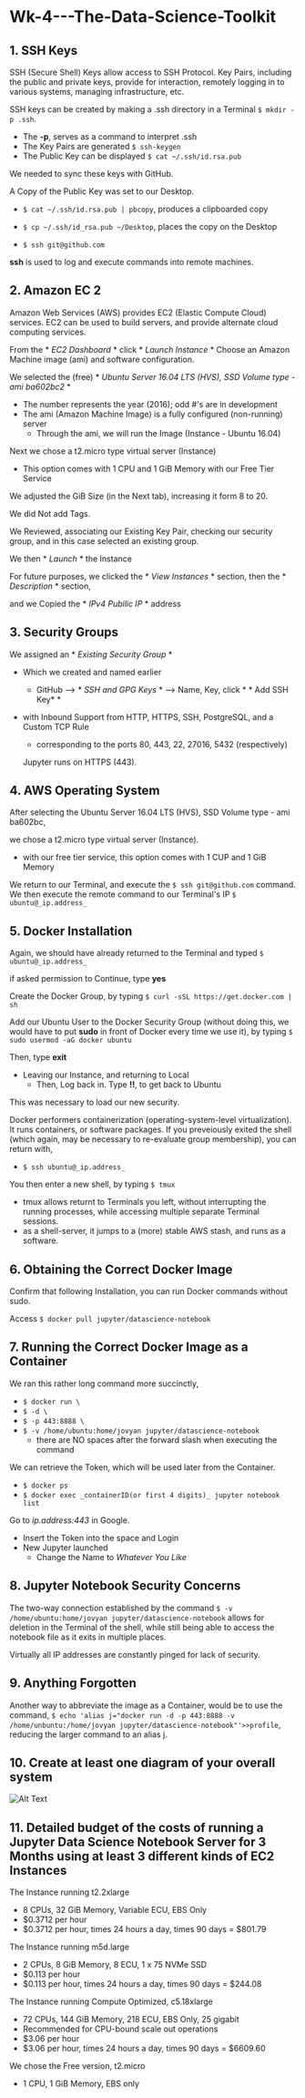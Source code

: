# Wk-4---The-Data-Science-Toolkit

## 1. SSH Keys

SSH (Secure Shell) Keys allow access to SSH Protocol. Key Pairs, including the public and private keys, provide for interaction, remotely logging in to various systems, managing infrastructure, etc. 

SSH keys can be created by making a .ssh directory in a Terminal `$ mkdir -p .ssh`.
- The **-p**, serves as a command to interpret .ssh
- The Key Pairs are generated `$ ssh-keygen`
- The Public Key can be displayed `$ cat ~/.ssh/id.rsa.pub`

We needed to sync these keys with GitHub.

A Copy of the Public Key was set to our Desktop.
- `$ cat ~/.ssh/id.rsa.pub | pbcopy`, produces a clipboarded copy
- `$ cp ~/.ssh/id_rsa.pub ~/Desktop`, places the copy on the Desktop

- `$ ssh git@github.com`

**ssh** is used to log and execute commands into remote machines.


## 2. Amazon EC 2

Amazon Web Services (AWS) provides EC2 (Elastic Compute Cloud) services. EC2 can be used to build servers, and provide alternate cloud computing services.

From the * *EC2 Dashboard* * click * *Launch Instance* *
Choose an Amazon Machine image (ami) and software configuration.

We selected the (free) * *Ubuntu Server 16.04 LTS (HVS), SSD Volume type - ami ba602bc2* *
- The number represents the year (2016); odd #'s are in development
- The ami (Amazon Machine Image) is a fully configured (non-running) server
  - Through the ami, we will run the Image (Instance - Ubuntu 16.04)

Next we chose a t2.micro type virtual server (Instance)
- This option comes with 1 CPU and 1 GiB Memory with our Free Tier Service

We adjusted the GiB Size (in the Next tab), increasing it form 8 to 20.

We did Not add Tags.

We Reviewed, associating our Existing Key Pair, checking our security group, and in this case selected an existing group. 

We then * *Launch* * the Instance

For future purposes, we clicked the * *View Instances* * section, then the * *Description* * section,

and we Copied the * *IPv4 Pubilic IP* * address


## 3. Security Groups

We assigned an * *Existing Security Group* *
- Which we created and named earlier
  - GitHub --> * *SSH and GPG Keys* * --> Name, Key, click * * Add SSH Key* *
- with Inbound Support from HTTP, HTTPS, SSH, PostgreSQL, and a Custom TCP Rule
  - corresponding to the ports 80, 443, 22, 27016, 5432 (respectively) 
  
  Jupyter runs on HTTPS (443). 
  
  
 ## 4. AWS Operating System
  
  After selecting the Ubuntu Server 16.04 LTS (HVS), SSD Volume type - ami ba602bc,
  
  we chose a t2.micro type virtual server (Instance).
  - with our free tier service, this option comes with 1 CUP and 1 GiB Memory
  
  We return to our Terminal, and execute the `$ ssh git@github.com` command. 
  We then execute the remote command to our Terminal's IP `$ ubuntu@_ip.address_`
  
  
 ## 5. Docker Installation
  
  Again, we should have already returned to the Terminal and typed `$ ubuntu@_ip.address_`
  
  if asked permission to Continue, type **yes**
  
  Create the Docker Group, by typing `$ curl -sSL https://get.docker.com | sh`
  
  Add our Ubuntu User to the Docker Security Group (without doing this, we would have to put **sudo** in front of Docker every time we use it), by typing `$ sudo usermod -aG docker ubuntu`
  
  Then, type **exit**
  - Leaving our Instance, and returning to Local
    - Then, Log back in. Type **!!**, to get back to Ubuntu
  
  This was necessary to load our new security. 
  
  Docker performers containerization (operating-system-level virtualization). It runs containers, or software packages. If you preveiously exited the shell (which again, may be necessary to re-evaluate group membership), you can return with, 
  - `$ ssh ubuntu@_ip.address_`
  
  You then enter a new shell, by typing `$ tmux`
  - tmux allows returnt to Terminals you left, without interrupting the running processes, while accessing multiple separate Terminal sessions. 
  - as a shell-server, it jumps to a (more) stable AWS stash, and runs as a software.
  
  
  ## 6. Obtaining the Correct Docker Image
  
  Confirm that following Installation, you can run Docker commands without sudo. 
  
  Access `$ docker pull jupyter/datascience-notebook`
  
  
  ## 7. Running the Correct Docker Image as a Container 
  
  We ran this rather long command more succinctly, 
  - `$ docker run \ `
  - `$ -d \ `
  - `$ -p 443:8888 \ `
  - `$ -v /home/ubuntu:home/jovyan jupyter/datascience-notebook`
    - there are NO spaces after the forward slash when executing the command
    
  We can retrieve the Token, which will be used later from the Container.
  - `$ docker ps`
  - `$ docker exec _containerID(or first 4 digits)_ jupyter notebook list`
  
  Go to _ip.address:443_ in Google.
  - Insert the Token into the space and Login
  - New Jupyter launched
    - Change the Name to _Whatever You Like_
  
  
  ## 8. Jupyter Notebook Security Concerns
  
  The two-way connection established by the command `$ -v /home/ubuntu:home/jovyan jupyter/datascience-notebook` allows for deletion in the Terminal of the shell, while still being able to access the notebook file as it exits in multiple places. 
  
  Virtually all IP addresses are constantly pinged for lack of security. 
  
  
  ## 9. Anything Forgotten
  
  Another way to abbreviate the image as a Container, would be to use the command,
   `$ echo 'alias j="docker run -d -p 443:8888 -v /home/unbuntu:/home/jovyan jupyter/datascience-notebook"'>>profile`, reducing the larger command to an alias j. 
   
   
   ## 10. Create at least one diagram of your overall system
   
   ![Alt Text](https://github.com/ChillSimmons/Wk-4---The-Data-Science-Toolkit/blob/master/HW%204%20-%20Diagram.JPG)
   
   ## 11. Detailed budget of the costs of running a Jupyter Data Science Notebook Server for 3 Months using at least 3 different kinds of EC2 Instances
   
   The Instance running t2.2xlarge
   - 8 CPUs, 32 GiB Memory, Variable ECU, EBS Only
   - $0.3712 per hour
   - $0.3712 per hour, times 24 hours a day, times 90 days = $801.79
   
   The Instance running m5d.large
   - 2 CPUs, 8 GiB Memory, 8 ECU, 1 x 75 NVMe SSD
   - $0.113 per hour
   - $0.113 per hour, times 24 hours a day, times 90 days = $244.08
   
   The Instance running Compute Optimized, c5.18xlarge
   - 72 CPUs, 144 GiB Memory, 218 ECU, EBS Only, 25 gigabit
   - Recommended for CPU-bound scale out operations
   - $3.06 per hour
   - $3.06 per hour, times 24 hours a day, times 90 days = $6609.60
   
   We chose the Free version, t2.micro
   - 1 CPU, 1 GiB Memory, EBS only
